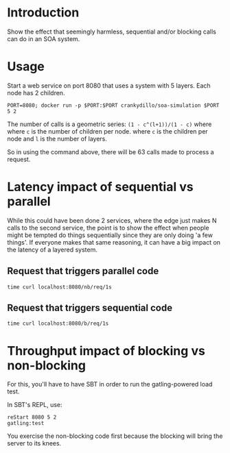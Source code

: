 # Introduction

Show the effect that seemingly harmless, sequential and/or blocking calls can
do in an SOA system.

# Usage

Start a web service on port 8080 that uses a system with 5 layers.  Each node
has 2 children.

```
PORT=8080; docker run -p $PORT:$PORT crankydillo/soa-simulation $PORT 5 2
```

The number of calls is a geometric series: `(1 - c^(l+1))/(1 - c)` where where
`c` is the number of children per node.   where `c` is the children per node
and `l` is the number of layers.  

So in using the command above, there will be 63 calls made to process a
request.

# Latency impact of sequential vs parallel

While this could have been done 2 services, where the edge just makes N calls
to the second service, the point is to show the effect when people might be
tempted do things sequentially since they are only doing 'a few things'.  If
everyone makes that same reasoning, it can have a big impact on the latency of
a layered system.

## Request that triggers parallel code

```
time curl localhost:8080/nb/req/1s
```

## Request that triggers sequential code

```
time curl localhost:8080/b/req/1s
```

# Throughput impact of blocking vs non-blocking

For this, you'll have to have SBT in order to run the gatling-powered load
test.

In SBT's REPL, use:

```
reStart 8080 5 2
gatling:test
```

You exercise the non-blocking code first because the blocking will bring the
server to its knees.
